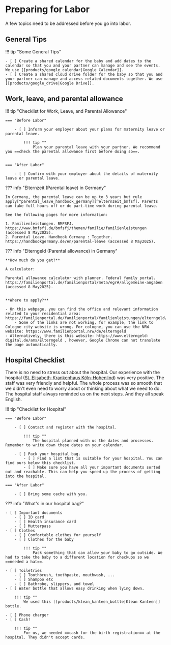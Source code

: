 # Preparing for Labor

A few topics need to be addressed before you go into labor.

## General Tips

!!! tip "Some General Tips"

    - [ ] Create a shared calendar for the baby and add dates to the calendar so that you and your partner can manage and see the events. We use [[products/google_calendar|Google Calendar]].
    - [ ] Create a shared cloud drive folder for the baby so that you and your partner can manage and access related documents together. We use [[products/google_drive|Google Drive]].

## Work, leave, and parental allowance


!!! tip "Checklist for Work, Leave, and Parental Allowance"

    === "Before Labor"

        - [ ] Inform your employer about your plans for maternity leave or parental leave.

            !!! tip ""
                Plan your parental leave with your partner. We recommend you ==check the parental allowance first before doing so==.


    === "After Labor"

        - [ ] Confirm with your employer about the details of maternity leave or parental leave.


??? info "Elternzeit (Parental leave) in Germany"

    In Germany, the parental leave can be up to 3 years but rule apply[^parental_leave_handbook_germany][^elternzeit_bmfsf]. Parents can take full hours off or do part-time work during parental leave.

    See the following pages for more information:

    1. Familienleistungen. BMFSFJ. https://www.bmfsfj.de/bmfsfj/themen/familie/familienleistungen (accessed 8 May2025).
    2. Parental Leave. Handbook Germany : Together. https://handbookgermany.de/en/parental-leave (accessed 8 May2025).


??? info "Elterngeld (Parental allowance) in Germany"

    **How much do you get?**

    A calculator:

    Parental allowance calculator with planner. Federal family portal. https://familienportal.de/familienportal/meta/egr#/allgemeine-angaben (accessed 8 May2025).


    **Where to apply?**

    - On this webpage, you can find the office and relevant information related to your residential area: https://familienportal.de/familienportal/familienleistungen/elterngeld/faq
        - Some of the links are not working, for example, the link to Cologne city website is wrong. For cologne, you can use the NRW website: https://www.familienportal.nrw/de/elterngeld
    - Alternatively, there is this website: https://www.elterngeld-digital.de/ams/Elterngeld , however, Google Chrome can not translate the page automatically.



## Hospital Checklist

There is no need to stress out about the hospital. Our experience with the hospital ([St. Elisabeth-Krankenhaus Köln-Hohenlind](https://www.hohenlind.de/)) was very positive. The staff was very friendly and helpful. The whole process was so smooth that we didn't even need to worry about or thinking about what we need to do. The hospital staff always reminded us on the next steps. And they all speak English.

!!! tip "Checklist for Hospital"

    === "Before Labor"

        - [ ] Contact and register with the hospital.

            !!! tip ""
                The hospital planned with us the dates and processes. Remember to write down these dates on your calendar.

        - [ ] Pack your hospital bag.
            - [ ] Find a list that is suitable for your hospital. You can find ours below this checklist.
            - [ ] Make sure you have all your important documents sorted out and reachable. This can help you speed up the process of getting into the hospital.

    === "After Labor"

        - [ ] Bring some cache with you.



??? info "What's in our hospital bag?"

    - [ ] Important documents
        - [ ] ID card
        - [ ] Health insurance card
        - [ ] Mutterpass
    - [ ] Clothes
        - [ ] Comfortable clothes for yourself
        - [ ] Clothes for the baby

            !!! tip ""
                Pack something that can allow your baby to go outside. We had to take the baby to a different location for checkups so we ==needed a hat==.

    - [ ] Toiletries
        - [ ] Toothbrush, toothpaste, mouthwash, ...
        - [ ] Shampoo etc
        - [ ] Bathrobe, slippers, and towel
    - [ ] Water bottle that allows easy drinking when lying down.

        !!! tip ""
            We used this [[products/klean_kanteen_bottle|Klean Kanteen]] bottle.

    - [ ] Phone charger
    - [ ] Cash!

        !!! tip ""
            For us, we needed ==cash for the birth registration== at the hospital. They didn't accept cards.



[^parental_leave_handbook_germany]: Parental Leave. Handbook Germany : Together. https://handbookgermany.de/en/parental-leave (accessed 8 May2025).
[^elternzeit_bmfsf]: Elternzeit. BMFSFJ. https://www.bmfsfj.de/bmfsfj/themen/familie/familienleistungen/elternzeit/elternzeit-73832 (accessed 8 May2025).
